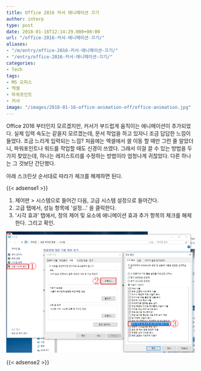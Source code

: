 ```yaml
---
title: Office 2016 커서 애니메이션 끄기
author: interp
type: post
date: 2018-01-16T12:14:29.000+00:00
url: "/office-2016-커서-애니메이션-끄기/"
aliases:
- "/m/entry/office-2016-커서-애니메이션-끄기/"
- "/entry/office-2016-커서-애니메이션-끄기/"
categories:
- Tech
tags:
- MS 오피스
- 엑셀
- 파워포인트
- 커서
image: "/images/2018-01-16-office-animation-off/office-animation.jpg"
---
```

Office 2016 부터인지 모르겠지만, 커서가 부드럽게 움직이는 애니메이션이 추가되었다. 실제 입력 속도는 같을지 모르겠는데, 문서 작업을 하고 있자니 조금 답답한 느낌이 들었다. 조금 느리게 입력되는 느낌? 처음에는 엑셀에서 셀 이동 할 때만 그런 줄 알았더니, 파워포인트나 워드를 작업할 때도 신경이 쓰였다. 그래서 이걸 끌 수 있는 방법을 두 가지 찾았는데, 하나는 레지스트리를 수정하는 방법이라 엄청나게 귀찮았다. 다른 하나는 그 것보단 간단했다. 

아래 스크린샷 순서대로 따라가 체크를 해제하면 된다.

{{< adsense1 >}}

  1. 제어판 > 시스템으로 들어간 다음, 고급 시스템 설정으로 들어간다.
  2. 고급 탭에서, 성능 항목에 '설정&#8230;' 을 클릭한다.
  3. '시각 효과' 탭에서, 창의 제어 및 요소에 애니메이션 효과 추가 항목의 체크를 해제한다. 그리고 확인.

![](/images/2018-01-16-office-animation-off/blog.png)

{{< adsense2 >}}